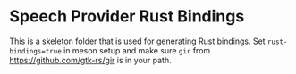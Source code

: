 # Speech Provider Rust Bindings

This is a skeleton folder that is used for generating Rust bindings.
Set `rust-bindings=true` in meson setup and make sure `gir` from https://github.com/gtk-rs/gir is in your path.
